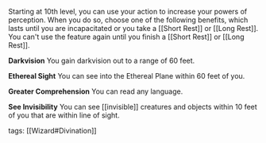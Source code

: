 Starting at 10th level, you can use your action to increase your powers of perception. When you do so, choose one of the following benefits, which lasts until you are incapacitated or you take a [[Short Rest]] or [[Long Rest]]. You can't use the feature again until you finish a [[Short Rest]] or [[Long Rest]].

**Darkvision** You gain darkvision out to a range of 60 feet.

**Ethereal Sight** You can see into the Ethereal Plane within 60 feet of you.

**Greater Comprehension** You can read any language.

**See Invisibility** You can see [[invisible]] creatures and objects within 10 feet of you that are within line of sight.

tags: [[Wizard#Divination]]